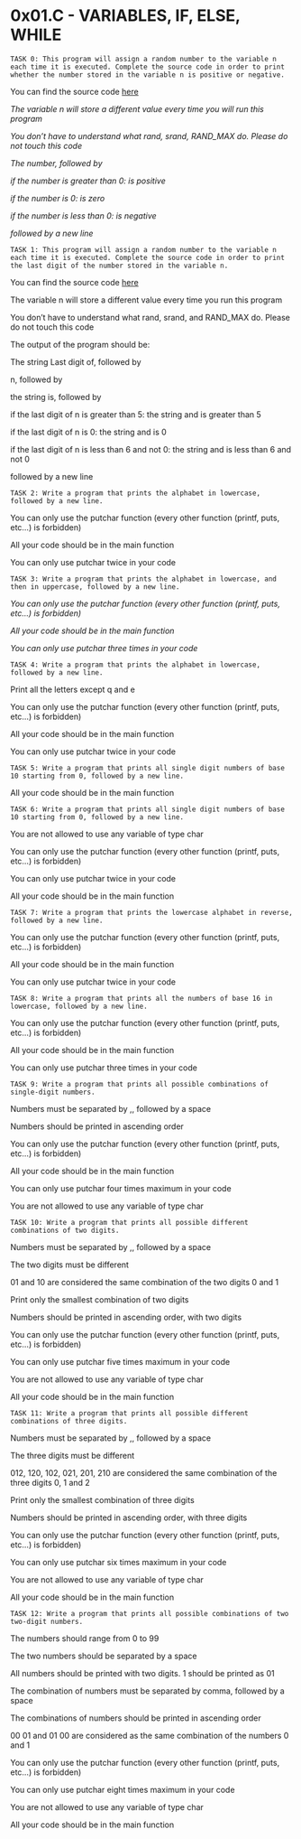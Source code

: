 # 0x01.C - VARIABLES, IF, ELSE, WHILE

	TASK 0: This program will assign a random number to the variable n each time it is executed. Complete the source code in order to print whether the number stored in the variable n is positive or negative.

You can find the source code [here](https://github.com/holbertonschool/0x01.c/blob/master/0-positive_or_negative_c)

*The variable n will store a different value every time you will run this program*

*You don’t have to understand what rand, srand, RAND_MAX do. Please do not touch this code*

<The output of the program should be:/>

*The number, followed by*

*if the number is greater than 0: is positive*

*if the number is 0: is zero*

*if the number is less than 0: is negative*

*followed by a new line*

	TASK 1: This program will assign a random number to the variable n each time it is executed. Complete the source code in order to print the last digit of the number stored in the variable n.

You can find the source code [here](https://github.com/holbertonschool/0x01.c/blob/master/1-last_digit_c)

The variable n will store a different value every time you run this program

You don’t have to understand what rand, srand, and RAND_MAX do. Please do not touch this code

The output of the program should be:

The string Last digit of, followed by

n, followed by

the string is, followed by

if the last digit of n is greater than 5: the string and is greater than 5

if the last digit of n is 0: the string and is 0

if the last digit of n is less than 6 and not 0: the string and is less than 6 and not 0

followed by a new line

	TASK 2: Write a program that prints the alphabet in lowercase, followed by a new line.

You can only use the putchar function (every other function (printf, puts, etc…) is forbidden)

All your code should be in the main function

You can only use putchar twice in your code

	TASK 3: Write a program that prints the alphabet in lowercase, and then in uppercase, followed by a new line.

*You can only use the putchar function (every other function (printf, puts, etc…) is forbidden)*

*All your code should be in the main function*

*You can only use putchar three times in your code*

	TASK 4: Write a program that prints the alphabet in lowercase, followed by a new line.

Print all the letters except q and e

You can only use the putchar function (every other function (printf, puts, etc…) is forbidden)

All your code should be in the main function

You can only use putchar twice in your code

	TASK 5: Write a program that prints all single digit numbers of base 10 starting from 0, followed by a new line.

All your code should be in the main function

	TASK 6: Write a program that prints all single digit numbers of base 10 starting from 0, followed by a new line.

You are not allowed to use any variable of type char

You can only use the putchar function (every other function (printf, puts, etc…) is forbidden)

You can only use putchar twice in your code

All your code should be in the main function

	TASK 7: Write a program that prints the lowercase alphabet in reverse, followed by a new line.

You can only use the putchar function (every other function (printf, puts, etc…) is forbidden)

All your code should be in the main function

You can only use putchar twice in your code

	TASK 8: Write a program that prints all the numbers of base 16 in lowercase, followed by a new line.

You can only use the putchar function (every other function (printf, puts, etc…) is forbidden)

All your code should be in the main function

You can only use putchar three times in your code

	TASK 9: Write a program that prints all possible combinations of single-digit numbers.

Numbers must be separated by ,, followed by a space

Numbers should be printed in ascending order

You can only use the putchar function (every other function (printf, puts, etc…) is forbidden)

All your code should be in the main function

You can only use putchar four times maximum in your code

You are not allowed to use any variable of type char

	TASK 10: Write a program that prints all possible different combinations of two digits.

Numbers must be separated by ,, followed by a space

The two digits must be different

01 and 10 are considered the same combination of the two digits 0 and 1

Print only the smallest combination of two digits

Numbers should be printed in ascending order, with two digits

You can only use the putchar function (every other function (printf, puts, etc…) is forbidden)

You can only use putchar five times maximum in your code

You are not allowed to use any variable of type char

All your code should be in the main function

	TASK 11: Write a program that prints all possible different combinations of three digits.

Numbers must be separated by ,, followed by a space

The three digits must be different

012, 120, 102, 021, 201, 210 are considered the same combination of the three digits 0, 1 and 2

Print only the smallest combination of three digits

Numbers should be printed in ascending order, with three digits

You can only use the putchar function (every other function (printf, puts, etc…) is forbidden)

You can only use putchar six times maximum in your code

You are not allowed to use any variable of type char

All your code should be in the main function

	TASK 12: Write a program that prints all possible combinations of two two-digit numbers.

The numbers should range from 0 to 99

The two numbers should be separated by a space

All numbers should be printed with two digits. 1 should be printed as 01

The combination of numbers must be separated by comma, followed by a space

The combinations of numbers should be printed in ascending order

00 01 and 01 00 are considered as the same combination of the numbers 0 and 1

You can only use the putchar function (every other function (printf, puts, etc…) is forbidden)

You can only use putchar eight times maximum in your code

You are not allowed to use any variable of type char

All your code should be in the main function
